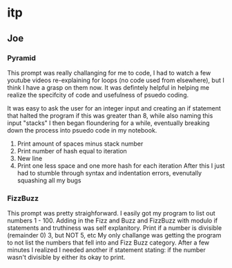 # itp

## Joe

### Pyramid
This prompt was really challanging for me to code, I had to watch a few youtube videos re-explaining for loops (no code used from elsewhere), but I think I have a grasp on them now. It was defintely helpful in helping me realize the specifcity of code and usefulness of psuedo coding.

It was easy to ask the user for an integer input and creating an if statement that halted the program if this was greater than 8, while also naming this input "stacks"
I then began floundering for a while, eventually breaking down the process into psuedo code in my notebook.
1. Print amount of spaces minus stack number
2. Print number of hash equal to iteration
3. New line
4. Print one less space and one more hash for each iteration
After this I just had to stumble through syntax and indentation errors, evenutally squashing all my bugs

### FizzBuzz
This prompt was pretty straighforward. I easily got my program to list out numbers 1 - 100.
Adding in the Fizz and Buzz and FizzBuzz with modulo if statements and truthiness was self explanitory. Print if a number is divisible (remainder 0) 3, but NOT 5, etc
My only challange was getting the program to not list the numbers that fell into and Fizz Buzz category.
After a few minutes I realized I needed another if statement stating: if the number wasn't divisible by either its okay to print.
